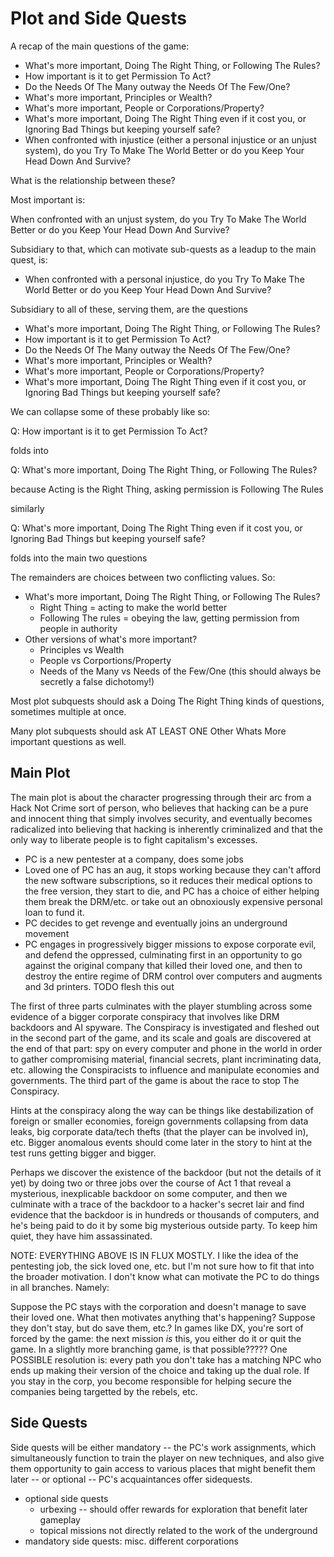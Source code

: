 # Plot and Side Quests

A recap of the main questions of the game:

  - What's more important, Doing The Right Thing, or Following The Rules?
  - How important is it to get Permission To Act?
  - Do the Needs Of The Many outway the Needs Of The Few/One?
  - What's more important, Principles or Wealth?
  - What's more important, People or Corporations/Property?
  - What's more important, Doing The Right Thing even if it cost you, or Ignoring Bad Things but keeping yourself safe?
  - When confronted with injustice (either a personal injustice or an unjust system), do you Try To Make The World Better or do you Keep Your Head Down And Survive?

What is the relationship between these?

Most important is:

When confronted with an unjust system, do you Try To Make The World Better or do you Keep Your Head Down And Survive?

Subsidiary to that, which can motivate sub-quests as a leadup to the main quest, is:

- When confronted with a personal injustice, do you Try To Make The World Better or do you Keep Your Head Down And Survive?

Subsidiary to all of these, serving them, are the questions

  - What's more important, Doing The Right Thing, or Following The Rules?
  - How important is it to get Permission To Act?
  - Do the Needs Of The Many outway the Needs Of The Few/One?
  - What's more important, Principles or Wealth?
  - What's more important, People or Corporations/Property?
  - What's more important, Doing The Right Thing even if it cost you, or Ignoring Bad Things but keeping yourself safe?

We can collapse some of these probably like so:

  Q: How important is it to get Permission To Act?
  
  folds into

  Q: What's more important, Doing The Right Thing, or Following The Rules?

  because Acting is the Right Thing, asking permission is Following The Rules

  similarly

  Q: What's more important, Doing The Right Thing even if it cost you, or Ignoring Bad Things but keeping yourself safe?

  folds into the main two questions

The remainders are choices between two conflicting values. So:

  - What's more important, Doing The Right Thing, or Following The Rules?
    - Right Thing = acting to make the world better
    - Following The rules = obeying the law, getting permission from people in authority
  - Other versions of what's more important?
    - Principles vs Wealth
    - People vs Corportions/Property
    - Needs of the Many vs Needs of the Few/One (this should always be secretly a false dichotomy!)

Most plot subquests should ask a Doing The Right Thing kinds of questions, sometimes multiple at once.

Many plot subquests should ask AT LEAST ONE Other Whats More important questions as well.

## Main Plot

The main plot is about the character progressing through their arc from a Hack Not Crime sort of person, who believes that hacking can be a pure and innocent thing that simply involves security, and eventually becomes radicalized into believing that hacking is inherently criminalized and that the only way to liberate people is to fight capitalism's excesses.

- PC is a new pentester at a company, does some jobs
- Loved one of PC has an aug, it stops working because they can't afford the new software subscriptions, so it reduces their medical options to the free version, they start to die, and PC has a choice of either helping them break the DRM/etc. or take out an obnoxiously expensive personal loan to fund it.
- PC decides to get revenge and eventually joins an underground movement
- PC engages in progressively bigger missions to expose corporate evil, and defend the oppressed, culminating first in an opportunity to go against the original company that killed their loved one, and then to destroy the entire regime of DRM control over computers and augments and 3d printers. TODO flesh this out

The first of three parts culminates with the player stumbling across some evidence of a bigger corporate conspiracy that involves like DRM backdoors and AI spyware. The Conspiracy is investigated and fleshed out in the second part of the game, and its scale and goals are discovered at the end of that part: spy on every computer and phone in the world in order to gather compromising material, financial secrets, plant incriminating data, etc. allowing the Conspiracists to influence and manipulate economies and governments. The third part of the game is about the race to stop The Conspiracy.

Hints at the conspiracy along the way can be things like destabilization of foreign or smaller economies, foreign governments collapsing from data leaks, big corporate data/tech thefts (that the player can be involved in), etc. Bigger anomalous events should come later in the story to hint at the test runs getting bigger and bigger.

Perhaps we discover the existence of the backdoor (but not the details of it yet) by doing two or three jobs over the course of Act 1 that reveal a mysterious, inexplicable backdoor on some computer, and then we culminate with a trace of the backdoor to a hacker's secret lair and find evidence that the backdoor is in hundreds or thousands of computers, and he's being paid to do it by some big mysterious outside party. To keep him quiet, they have him assassinated.

NOTE: EVERYTHING ABOVE IS IN FLUX MOSTLY. I like the idea of the pentesting job, the sick loved one, etc. but I'm not sure how to fit that into the broader motivation. I don't know what can motivate the PC to do things in all branches. Namely:

  Suppose the PC stays with the corporation and doesn't manage to save their loved one. What then motivates anything that's happening?
  Suppose they don't stay, but do save them, etc.?
  In games like DX, you're sort of forced by the game: the next mission *is* this, you either do it or quit the game. In a slightly more branching game, is that possible?????
  One POSSIBLE resolution is: every path you don't take has a matching NPC who ends up making their version of the choice and taking up the dual role. If you stay in the corp, you become responsible for helping secure the companies being targetted by the rebels, etc.

## Side Quests

Side quests will be either mandatory -- the PC's work assignments, which simultaneously function to train the player on new techniques, and also give them opportunity to gain access to various places that might benefit them later -- or optional -- PC's acquaintances offer sidequests.

- optional side quests
  - urbexing -- should offer rewards for exploration that benefit later gameplay
  - topical missions not directly related to the work of the underground
- mandatory side quests: misc. different corporations
